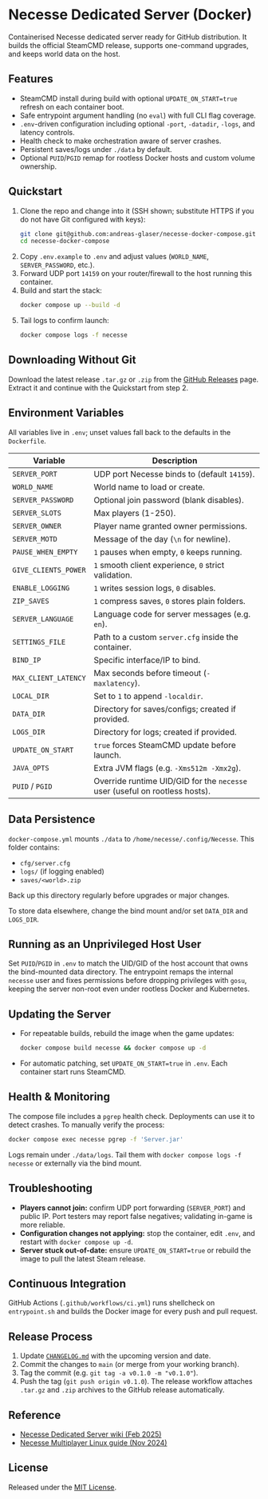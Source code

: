 # Necesse Dedicated Server (Docker)

Containerised Necesse dedicated server ready for GitHub distribution. It builds the official SteamCMD release, supports one-command upgrades, and keeps world data on the host.

## Features
- SteamCMD install during build with optional `UPDATE_ON_START=true` refresh on each container boot.
- Safe entrypoint argument handling (no `eval`) with full CLI flag coverage.
- `.env`-driven configuration including optional `-port`, `-datadir`, `-logs`, and latency controls.
- Health check to make orchestration aware of server crashes.
- Persistent saves/logs under `./data` by default.
- Optional `PUID`/`PGID` remap for rootless Docker hosts and custom volume ownership.

## Quickstart
1. Clone the repo and change into it (SSH shown; substitute HTTPS if you do not have Git configured with keys):
   ```bash
   git clone git@github.com:andreas-glaser/necesse-docker-compose.git
   cd necesse-docker-compose
   ```
2. Copy `.env.example` to `.env` and adjust values (`WORLD_NAME`, `SERVER_PASSWORD`, etc.).
3. Forward UDP port `14159` on your router/firewall to the host running this container.
4. Build and start the stack:
   ```bash
   docker compose up --build -d
   ```
5. Tail logs to confirm launch:
   ```bash
   docker compose logs -f necesse
   ```

## Downloading Without Git

Download the latest release `.tar.gz` or `.zip` from the [GitHub Releases](https://github.com/andreas-glaser/necesse-docker-compose/releases) page. Extract it and continue with the Quickstart from step 2.

## Environment Variables

All variables live in `.env`; unset values fall back to the defaults in the `Dockerfile`.

| Variable | Description |
| --- | --- |
| `SERVER_PORT` | UDP port Necesse binds to (default `14159`). |
| `WORLD_NAME` | World name to load or create. |
| `SERVER_PASSWORD` | Optional join password (blank disables). |
| `SERVER_SLOTS` | Max players (1-250). |
| `SERVER_OWNER` | Player name granted owner permissions. |
| `SERVER_MOTD` | Message of the day (`\n` for newline). |
| `PAUSE_WHEN_EMPTY` | `1` pauses when empty, `0` keeps running. |
| `GIVE_CLIENTS_POWER` | `1` smooth client experience, `0` strict validation. |
| `ENABLE_LOGGING` | `1` writes session logs, `0` disables. |
| `ZIP_SAVES` | `1` compress saves, `0` stores plain folders. |
| `SERVER_LANGUAGE` | Language code for server messages (e.g. `en`). |
| `SETTINGS_FILE` | Path to a custom `server.cfg` inside the container. |
| `BIND_IP` | Specific interface/IP to bind. |
| `MAX_CLIENT_LATENCY` | Max seconds before timeout (`-maxlatency`). |
| `LOCAL_DIR` | Set to `1` to append `-localdir`. |
| `DATA_DIR` | Directory for saves/configs; created if provided. |
| `LOGS_DIR` | Directory for logs; created if provided. |
| `UPDATE_ON_START` | `true` forces SteamCMD update before launch. |
| `JAVA_OPTS` | Extra JVM flags (e.g. `-Xms512m -Xmx2g`). |
| `PUID` / `PGID` | Override runtime UID/GID for the `necesse` user (useful on rootless hosts). |

## Data Persistence

`docker-compose.yml` mounts `./data` to `/home/necesse/.config/Necesse`. This folder contains:
- `cfg/server.cfg`
- `logs/` (if logging enabled)
- `saves/<world>.zip`

Back up this directory regularly before upgrades or major changes.

To store data elsewhere, change the bind mount and/or set `DATA_DIR` and `LOGS_DIR`.

## Running as an Unprivileged Host User

Set `PUID`/`PGID` in `.env` to match the UID/GID of the host account that owns the bind-mounted data directory. The entrypoint remaps the internal `necesse` user and fixes permissions before dropping privileges with `gosu`, keeping the server non-root even under rootless Docker and Kubernetes.

## Updating the Server

- For repeatable builds, rebuild the image when the game updates:
  ```bash
  docker compose build necesse && docker compose up -d
  ```
- For automatic patching, set `UPDATE_ON_START=true` in `.env`. Each container start runs SteamCMD.

## Health & Monitoring

The compose file includes a `pgrep` health check. Deployments can use it to detect crashes. To manually verify the process:
```bash
docker compose exec necesse pgrep -f 'Server.jar'
```

Logs remain under `./data/logs`. Tail them with `docker compose logs -f necesse` or externally via the bind mount.

## Troubleshooting

- **Players cannot join:** confirm UDP port forwarding (`SERVER_PORT`) and public IP. Port testers may report false negatives; validating in-game is more reliable.
- **Configuration changes not applying:** stop the container, edit `.env`, and restart with `docker compose up -d`.
- **Server stuck out-of-date:** ensure `UPDATE_ON_START=true` or rebuild the image to pull the latest Steam release.

## Continuous Integration

GitHub Actions (`.github/workflows/ci.yml`) runs shellcheck on `entrypoint.sh` and builds the Docker image for every push and pull request.

## Release Process

1. Update [`CHANGELOG.md`](CHANGELOG.md) with the upcoming version and date.
2. Commit the changes to `main` (or merge from your working branch).
3. Tag the commit (e.g. `git tag -a v0.1.0 -m "v0.1.0"`).
4. Push the tag (`git push origin v0.1.0`). The release workflow attaches `.tar.gz` and `.zip` archives to the GitHub release automatically.

## Reference

- [Necesse Dedicated Server wiki (Feb 2025)](https://wiki.necesse.net/wiki/Dedicated_server)  
- [Necesse Multiplayer Linux guide (Nov 2024)](https://wiki.necesse.net/wiki/Multiplayer-Linux)

## License

Released under the [MIT License](LICENSE).
